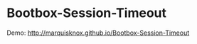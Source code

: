 Bootbox-Session-Timeout
=======================

Demo:  http://marquisknox.github.io/Bootbox-Session-Timeout
